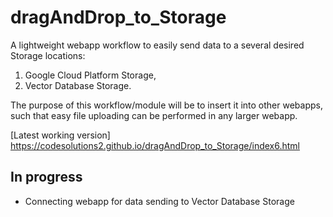 # dragAndDrop_to_Storage

A lightweight webapp workflow to easily send data to a several desired Storage locations:

1. Google Cloud Platform Storage,
2. Vector Database Storage. 

The purpose of this workflow/module will be to insert it into other webapps, such that easy file uploading can be performed in any larger webapp.



[Latest working version] https://codesolutions2.github.io/dragAndDrop_to_Storage/index6.html


## In progress
- Connecting webapp for data sending to Vector Database Storage
